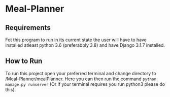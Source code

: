 # Meal-Planner
## Requirements
Fot this program to run in its current state the user will have to have installed atleast python 3.6 (preferabbly 3.8) and have Django 3.1.7 installed.
## How to Run
To run this project open your preferred terminal and change directory to /Meal-Planner/mealPlanner. Here you can then run the command ```python manage.py runserver``` (Or if your terminal requires you run python3 please do this).
